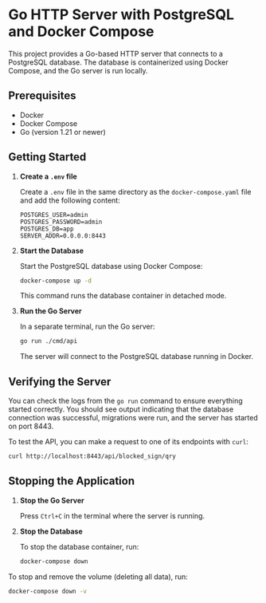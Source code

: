 # Go HTTP Server with PostgreSQL and Docker Compose

This project provides a Go-based HTTP server that connects to a PostgreSQL database. The database is containerized using Docker Compose, and the Go server is run locally.

## Prerequisites

- Docker
- Docker Compose
- Go (version 1.21 or newer)

## Getting Started

1.  **Create a `.env` file**

    Create a `.env` file in the same directory as the `docker-compose.yaml` file and add the following content:

    ```env
    POSTGRES_USER=admin
    POSTGRES_PASSWORD=admin
    POSTGRES_DB=app
    SERVER_ADDR=0.0.0.0:8443
    ```

2.  **Start the Database**

    Start the PostgreSQL database using Docker Compose:

    ```bash
    docker-compose up -d
    ```

    This command runs the database container in detached mode.

3.  **Run the Go Server**

    In a separate terminal, run the Go server:

    ```bash
    go run ./cmd/api
    ```

    The server will connect to the PostgreSQL database running in Docker.

## Verifying the Server

You can check the logs from the `go run` command to ensure everything started correctly. You should see output indicating that the database connection was successful, migrations were run, and the server has started on port 8443.

To test the API, you can make a request to one of its endpoints with `curl`:

```bash
curl http://localhost:8443/api/blocked_sign/qry
```

## Stopping the Application

1.  **Stop the Go Server**

    Press `Ctrl+C` in the terminal where the server is running.

2.  **Stop the Database**

    To stop the database container, run:

    ```bash
    docker-compose down
    ```

To stop and remove the volume (deleting all data), run:

```bash
docker-compose down -v
```
